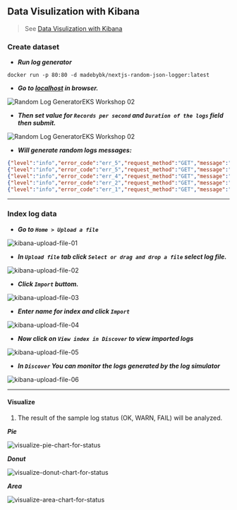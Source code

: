 ## Data Visulization with Kibana

> See [Data Visulization with Kibana](https://catalog.workshops.aws/eks-logging/en-US/opensearch/3-kibana)  


### Create dataset

- ***Run log generator***

```
docker run -p 80:80 -d madebybk/nextjs-random-json-logger:latest
```
- ***Go to [localhost](http://localhost:80) in browser.***

![Random Log GeneratorEKS Workshop 02](images/random-log-genera-to-EKS-workshop-01.png)

- ***Then set value for `Records per second` and `Duration of the logs` field then submit.***

![Random Log GeneratorEKS Workshop 02](images/random-log-genera-to-EKS-workshop-02.png)

- ***Will generate random logs messages:***

```json
{"level":"info","error_code":"err_5","request_method":"GET","message":"This is a sample log message no. 56","request_uri":"/api/logger","timestamp":"2023-05-10T16:34:53.187Z[UTC]","status":"OK","server_protocol":"HTTP/1.1"}
{"level":"info","error_code":"err_5","request_method":"GET","message":"This is a sample log message no. 57","request_uri":"/api/logger","timestamp":"2023-05-10T16:34:54.187Z[UTC]","status":"OK","server_protocol":"HTTP/1.1"}
{"level":"info","error_code":"err_4","request_method":"GET","message":"This is a sample log message no. 58","request_uri":"/api/logger","timestamp":"2023-05-10T16:34:55.188Z[UTC]","status":"WARN","server_protocol":"HTTP/1.1"}
{"level":"info","error_code":"err_2","request_method":"GET","message":"This is a sample log message no. 59","request_uri":"/api/logger","timestamp":"2023-05-10T16:34:56.187Z[UTC]","status":"WARN","server_protocol":"HTTP/1.1"}
{"level":"info","error_code":"err_1","request_method":"GET","message":"This is a sample log message no. 60","request_uri":"/api/logger","timestamp":"2023-05-10T16:34:57.187Z[UTC]","status":"OK","server_protocol":"HTTP/1.1"}
```

---

### Index log data

- ***Go to `Home > Upload a file`***

![kibana-upload-file-01](images/kibana-upload-file-01.png)

- ***In `Upload file` tab click `Select or drag and drop a file` select log file.***

![kibana-upload-file-02](images/kibana-upload-file-02.png)

- ***Click `Import` buttom.***

![kibana-upload-file-03](images/kibana-upload-file-03.png)

- ***Enter name for index and click `Import`***

![kibana-upload-file-04](images/kibana-upload-file-04.png)

- ***Now click on `View index in Discover` to view imported logs***

![kibana-upload-file-05](images/kibana-upload-file-05.png)

- ***In `Discover` You can monitor the logs generated by the log simulator***

![kibana-upload-file-06](images/kibana-upload-file-06.png)

---

#### Visualize

1. The result of the sample log status (OK, WARN, FAIL) will be analyzed.

***Pie***

![visualize-pie-chart-for-status](images/visualize-pie-chart-for-status.png)

***Donut***

![visualize-donut-chart-for-status](images/visualize-donut-chart-for-status.png)

***Area***

![visualize-area-chart-for-status](images/visualize-area-chart-for-status.png)


